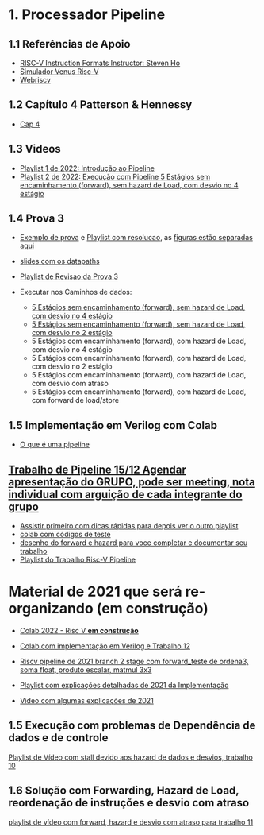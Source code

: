 # 1. Processador Pipeline
## 1.1 Referências de Apoio

* [RISC-V Instruction Formats Instructor: Steven Ho](https://inst.eecs.berkeley.edu/~cs61c/resources/su18_lec/Lecture7.pdf)
* [Simulador Venus Risc-V](https://www.kvakil.me/venus/) 
* [Webriscv](https://webriscv.dii.unisi.it/)


## 1.2 Capítulo 4 Patterson & Hennessy

* [Cap 4](https://docs.google.com/presentation/d/1ztqfccs7TybpBk6Xqyg3BRS_BEc2WtihyqBCcf3xrYM/edit?usp=sharing)

## 1.3 Videos
* [Playlist 1 de 2022: Introdução ao Pipeline](https://www.youtube.com/playlist?list=PLcvOyD_LMr6nh7MBj-bq3hAXLJaYl8_Qx)
* [Playlist 2 de 2022: Execução com Pipeline 5 Estágios sem encaminhamento (forward), sem hazard de Load, com desvio no 4 estágio](https://www.youtube.com/playlist?list=PLcvOyD_LMr6kMTtfwxiGEnGkbdRikKBbt)

## 1.4 Prova 3

* [Exemplo de prova](https://docs.google.com/document/d/17g8LtWZdHjnSUcYCbSG2COamPq_C6kX0q916o853VKY/edit?usp=sharing) e [Playlist com resolucao](https://www.youtube.com/playlist?list=PLcvOyD_LMr6k52nw4tAydqUz6lb3VRQ7O), as [figuras estão separadas aqui](https://docs.google.com/presentation/d/16FuC8rgQHVuDjy45zuZHFk0I-aHa96aSF-AFza3qauQ/edit?usp=sharing)
* [slides com os datapaths](https://docs.google.com/presentation/d/1IgIKxOrqwadU0sN3GxPt8boIPTwe8aiGKqHJ0VyEK8M/edit?usp=sharing)
* [Playlist de Revisao da Prova 3](https://www.youtube.com/playlist?list=PLcvOyD_LMr6m9hRk8McWVW63-ojUrHBUp)

* Executar nos Caminhos de dados:
   * [5 Estágios sem encaminhamento (forward), sem hazard de Load, com desvio no 4 estágio](https://www.youtube.com/playlist?list=PLcvOyD_LMr6kMTtfwxiGEnGkbdRikKBbt)
   * [5 Estágios sem encaminhamento (forward), sem hazard de Load, com desvio no 2 estágio](https://www.youtube.com/playlist?list=PLcvOyD_LMr6lwLC27VqprRSyNIqiqV5Ml)
   * 5 Estágios com encaminhamento (forward), com hazard de Load, com desvio no 4 estágio
   * 5 Estágios com encaminhamento (forward), com hazard de Load, com desvio no 2 estágio
   * 5 Estágios com encaminhamento (forward), com hazard de Load, com desvio com atraso
   * 5 Estágios com encaminhamento (forward), com hazard de Load, com forward de load/store
 

## 1.5 Implementação em Verilog com Colab
*  [O que é uma pipeline](https://colab.research.google.com/drive/1IiRGHawF7l5R_PfUtNiirdMp6u5YKTVQ?usp=sharing)



## [Trabalho de Pipeline 15/12 Agendar apresentação do GRUPO, pode ser meeting, nota individual com arguição de cada integrante do grupo](https://colab.research.google.com/drive/1DH1vJH-RvLof7AEjKyFpFilaC4d0hvLW?usp=sharing)

* [Assistir primeiro com dicas rápidas para depois ver o outro playlist](https://www.youtube.com/playlist?list=PLcvOyD_LMr6kMsoWg9IGRj1J-ncq_dIot)
* [colab com códigos de teste](https://colab.research.google.com/drive/1KRcbL9tVtG9rS6Fp4c3p3-BxuyViyhZ_?usp=sharing)
* [desenho do forward e hazard para voce completar e documentar seu trabalho](https://excalidraw.com/#json=N1MhgbcmsaQHovzLB7pAq,tb5F-ZMZo-b9pOlgDKZNyQ)
* [Playlist do Trabalho Risc-V Pipeline](https://www.youtube.com/playlist?list=PLcvOyD_LMr6lKJ-mc9RLyVcAiXBBgU3zO)


# Material de **2021** que será re-organizando (em construção)

* [Colab 2022 - Risc V **em construção**](https://colab.research.google.com/drive/1kg6gkRT1AL5b0oyjJeS2eJgKopQWC3a6?usp=sharing)

* [Colab com implementação em Verilog e Trabalho 12](https://colab.research.google.com/drive/1npTGdSz9p_U8yAka_CSvVE775a-talJf?usp=sharing)

* [Riscv pipeline de 2021 branch 2 stage com forward_teste de ordena3, soma float, produto escalar, matmul 3x3](https://colab.research.google.com/drive/1772rQAbKzk3NLSNou_iHZG6L5c5eCXSn?usp=sharing)
* [Playlist com explicações detalhadas de 2021 da Implementação](https://www.youtube.com/playlist?list=PLcvOyD_LMr6lOBLGCMl3VdmsASATxiB9s)
* [Video com algumas explicações de 2021](https://youtu.be/JXT9LKVEn18)



## 1.5 Execução com problemas de Dependência de dados e de controle

[Playlist de Vídeo com stall devido aos hazard de dados e desvios, trabalho 10](https://www.youtube.com/playlist?list=PLcvOyD_LMr6lOLn3rrDkz79GJ6Fy0Zz1j)

## 1.6 Solução com Forwarding, Hazard de Load, reordenação de instruções e desvio com atraso

[playlist de vídeo com forward, hazard e desvio com atraso para trabalho 11](https://www.youtube.com/playlist?list=PLcvOyD_LMr6mkDGK9GjYM3GQJKYhi97JV)


